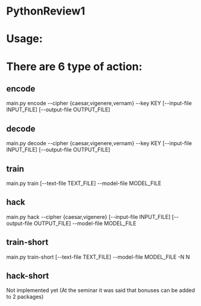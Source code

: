 # PythonReview1
# Usage:
# There are 6 type of action:
##  encode
main.py encode --cipher {caesar,vigenere,vernam} --key KEY
               [--input-file INPUT_FILE] [--output-file OUTPUT_FILE]
## decode
main.py decode --cipher {caesar,vigenere,vernam} --key KEY
               [--input-file INPUT_FILE] [--output-file OUTPUT_FILE]
## train
main.py train [--text-file TEXT_FILE] --model-file MODEL_FILE
## hack
main.py hack --cipher {caesar,vigenere} [--input-file INPUT_FILE]
               [--output-file OUTPUT_FILE] --model-file MODEL_FILE
## train-short
main.py train-short [--text-file TEXT_FILE] --model-file MODEL_FILE -N N
## hack-short
Not implemented yet (At the seminar it was said that bonuses can be added to 2 packages)
